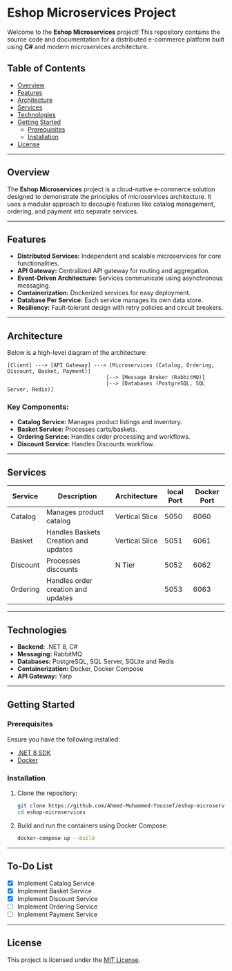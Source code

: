 # Eshop Microservices Project

Welcome to the **Eshop Microservices** project! This repository contains the source code and documentation for a distributed e-commerce platform built using **C#** and modern microservices architecture.

## Table of Contents

- [Overview](#overview)
- [Features](#features)
- [Architecture](#architecture)
- [Services](#services)
- [Technologies](#technologies)
- [Getting Started](#getting-started)
  - [Prerequisites](#prerequisites)
  - [Installation](#installation)
- [License](#license)

---

## Overview

The **Eshop Microservices** project is a cloud-native e-commerce solution designed to demonstrate the principles of microservices architecture. It uses a modular approach to decouple features like catalog management, ordering, and payment into separate services.

---

## Features

- **Distributed Services:** Independent and scalable microservices for core functionalities.
- **API Gateway:** Centralized API gateway for routing and aggregation.
- **Event-Driven Architecture:** Services communicate using asynchronous messaging.
- **Containerization:** Dockerized services for easy deployment.
- **Database Per Service:** Each service manages its own data store.
- **Resiliency:** Fault-tolerant design with retry policies and circuit breakers.

---

## Architecture

Below is a high-level diagram of the architecture:

```text
[Client] ---> [API Gateway] ---> [Microservices (Catalog, Ordering, Discount, Basket, Payment)]
                                |--> [Message Broker (RabbitMQ)]
                                |--> [Databases (PostgreSQL, SQL Server, Redis)]
```

### Key Components:

- **Catalog Service:** Manages product listings and inventory.
- **Basket Service:** Processes carts/baskets.
- **Ordering Service:** Handles order processing and workflows.
- **Discount Service:** Handles Discounts workflow.

---

## Services

| Service           | Description                         |    Architecture    | local Port | Docker Port |
|-------------------|-------------------------------------|--------------------|------------|-------------|
| Catalog           | Manages product catalog             |   Vertical Slice   |    5050    |     6060    |
| Basket            | Handles Baskets Creation and updates|   Vertical Slice   |    5051    |     6061    |
| Discount          | Processes discounts                 |       N Tier       |    5052    |     6062    |
| Ordering          | Handles order creation and updates  |                    |    5053    |     6063    |

---

## Technologies

- **Backend:** .NET 8, C#
- **Messaging:** RabbitMQ
- **Databases:** PostgreSQL, SQL Server, SQLite and Redis
- **Containerization:** Docker, Docker Compose
- **API Gateway:** Yarp

---

## Getting Started

### Prerequisites

Ensure you have the following installed:

- [.NET 8 SDK](https://dotnet.microsoft.com/download)
- [Docker](https://www.docker.com/get-started)

### Installation

1. Clone the repository:
   ```bash
   git clone https://github.com/Ahmed-Muhammed-Youssef/eshop-microservices.git
   cd eshop-microservices
   ```

2. Build and run the containers using Docker Compose:
   ```bash
   docker-compose up --build
   ```

---

## To-Do List

- [x] Implement Catalog Service
- [x] Implement Basket Service
- [x] Implement Discount Service
- [ ] Implement Ordering Service
- [ ] Implement Payment Service

---

## License

This project is licensed under the [MIT License](LICENSE).

